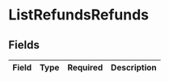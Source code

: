 # ListRefundsRefunds


## Fields

| Field       | Type        | Required    | Description |
| ----------- | ----------- | ----------- | ----------- |